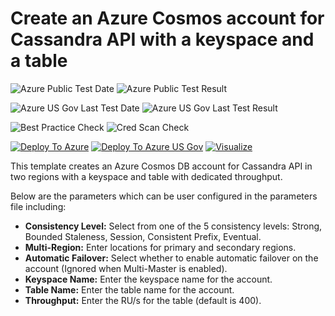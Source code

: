 # Create an Azure Cosmos account for Cassandra API with a keyspace and a table

![Azure Public Test Date](https://azurequickstartsservice.blob.core.windows.net/badges/101-cosmosdb-cassandra/PublicLastTestDate.svg)
![Azure Public Test Result](https://azurequickstartsservice.blob.core.windows.net/badges/101-cosmosdb-cassandra/PublicDeployment.svg)

![Azure US Gov Last Test Date](https://azurequickstartsservice.blob.core.windows.net/badges/101-cosmosdb-cassandra/FairfaxLastTestDate.svg)
![Azure US Gov Last Test Result](https://azurequickstartsservice.blob.core.windows.net/badges/101-cosmosdb-cassandra/FairfaxDeployment.svg)

![Best Practice Check](https://azurequickstartsservice.blob.core.windows.net/badges/101-cosmosdb-cassandra/BestPracticeResult.svg)
![Cred Scan Check](https://azurequickstartsservice.blob.core.windows.net/badges/101-cosmosdb-cassandra/CredScanResult.svg)

[![Deploy To Azure](https://raw.githubusercontent.com/fathym-it/azure-quickstart-templates/master/1-CONTRIBUTION-GUIDE/images/deploytoazure.svg?sanitize=true)](https://portal.azure.com/#create/Microsoft.Template/uri/https%3A%2F%2Fraw.githubusercontent.com%2Ffathym-it%2Fazure-quickstart-templates%2Fmaster%2F101-cosmosdb-cassandra%2Fazuredeploy.json)
[![Deploy To Azure US Gov](https://raw.githubusercontent.com/fathym-it/azure-quickstart-templates/master/1-CONTRIBUTION-GUIDE/images/deploytoazuregov.svg?sanitize=true)](https://portal.azure.us/#create/Microsoft.Template/uri/https%3A%2F%2Fraw.githubusercontent.com%2Ffathym-it%2Fazure-quickstart-templates%2Fmaster%2F101-cosmosdb-cassandra%2Fazuredeploy.json)
[![Visualize](https://raw.githubusercontent.com/fathym-it/azure-quickstart-templates/master/1-CONTRIBUTION-GUIDE/images/visualizebutton.svg?sanitize=true)](http://armviz.io/#/?load=https%3A%2F%2Fraw.githubusercontent.com%2Ffathym-it%2Fazure-quickstart-templates%2Fmaster%2F101-cosmosdb-cassandra%2Fazuredeploy.json) 

This template creates an Azure Cosmos DB account for Cassandra API in two regions with a keyspace and table with dedicated throughput.

Below are the parameters which can be user configured in the parameters file including:

- **Consistency Level:** Select from one of the 5 consistency levels: Strong, Bounded Staleness, Session, Consistent Prefix, Eventual.
- **Multi-Region:** Enter locations for primary and secondary regions.
- **Automatic Failover:** Select whether to enable automatic failover on the account (Ignored when Multi-Master is enabled).
- **Keyspace Name:** Enter the keyspace name for the account.
- **Table Name:** Enter the table name for the account.
- **Throughput:** Enter the RU/s for the table (default is 400).
